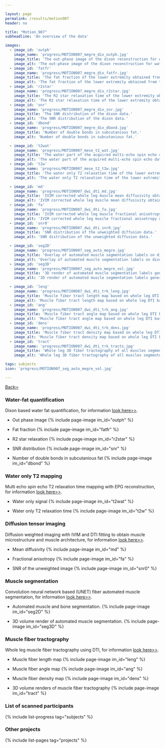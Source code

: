 ```yaml
---

layout: page
permalink: /results/motion907
header: no

title: "Motion_907"
subheadline: 'An overview of the data'

images:
  - image_id: 'outph'
    image_name: 'progress/MOTION907_megre_dix_outph.jpg'
    image_title: 'The out-phase image of the dixon reconstruction for water fat quantification.'
    image_alt: 'The out-phase image of the dixon reconstruction for water fat quantification.'
  - image_id: 'fatfr'
    image_name: 'progress/MOTION907_megre_dix_fatfr.jpg'
    image_title: 'The fat fraction of the lower extremity obtained from the dixon reconstruction for muscle water fat quantification.'
    image_alt: 'The fat fraction of the lower extremity obtained from the dixon reconstruction for muscle water fat quantification.'
  - image_id: 'r2star'
    image_name: 'progress/MOTION907_megre_dix_r2star.jpg'
    image_title: 'The R2 star relaxation time of the lower extremity obtained from the dixon reconstruction for muscle water fat quantification.'
    image_alt: 'The R2 star relaxation time of the lower extremity obtained from the dixon reconstruction for muscle water fat quantification.'
  - image_id: 'snr'
    image_name: 'progress/MOTION907_megre_dix_snr.jpg'
    image_title: 'The SNR distribution of the dixon data.'
    image_alt: 'The SNR distribution of the dixon data.'
  - image_id: 'dbond'
    image_name: 'progress/MOTION907_megre_dix_dbond.jpg'
    image_title: 'Number of double bonds in subcutanious fat.'
    image_alt: 'Number of double bonds in subcutanious fat.'

  - image_id: 't2wat'
    image_name: 'progress/MOTION907_mese_t2_wat.jpg'
    image_title: 'The water part of the acquired multi-echo spin echo data.'
    image_alt: 'The water part of the acquired multi-echo spin echo data.'
  - image_id: 't2w'
    image_name: 'progress/MOTION907_mese_t2_t2w.jpg'
    image_title: 'The water only T2 relaxation time of the lower extremity obtained from multi echo spin echo t2 mapping with EPG based reconstruction.'
    image_alt: 'The water only T2 relaxation time of the lower extremity obtained from multi echo spin echo t2 mapping with EPG based reconstruction.'

  - image_id: 'md'
    image_name: 'progress/MOTION907_dwi_dti_md.jpg'
    image_title: 'IVIM corrected whole leg muscle mean diffusivity obtained from diffusion tensor imaging.'
    image_alt: 'IVIM corrected whole leg muscle mean diffusivity obtained from diffusion tensor imaging.'
  - image_id: 'fa'
    image_name: 'progress/MOTION907_dwi_dti_fa.jpg'
    image_title: 'IVIM corrected whole leg muscle fractional anisotropy obtained from diffusion tensor imaging.'
    image_alt: 'IVIM corrected whole leg muscle fractional anisotropy obtained from diffusion tensor imaging.'
  - image_id: 'snr0'
    image_name: 'progress/MOTION907_dwi_dti_snr0.jpg'
    image_title: 'SNR distribution of the unweighted diffusion data.'
    image_alt: 'SNR distribution of the unweighted diffusion data.'

  - image_id: 'seg2D'
    image_name: 'progress/MOTION907_seg_auto_megre.jpg'
    image_title: 'Overlay of automated muscle segmentation labels on dixon water image.'
    image_alt: 'Overlay of automated muscle segmentation labels on dixon water image.'
  - image_id: 'seg3D'
    image_name: 'progress/MOTION907_seg_auto_megre_vol.jpg'
    image_title: '3D render of automated muscle segmentation labels generated using a CNN UNET.'
    image_alt: '3D render of automated muscle segmentation labels generated using a CNN UNET.'

  - image_id: 'leng'
    image_name: 'progress/MOTION907_dwi_dti_trk_leng.jpg'
    image_title: 'Muscle fiber tract length map based on whole leg DTI based fiber tractography.'
    image_alt: 'Muscle fiber tract length map based on whole leg DTI based fiber tractography.'
  - image_id: 'ang'
    image_name: 'progress/MOTION907_dwi_dti_trk_ang.jpg'
    image_title: 'Muscle fiber tract angle map based on whole leg DTI based fiber tractography.'
    image_alt: 'Muscle fiber tract angle map based on whole leg DTI based fiber tractography.'
  - image_id: 'dens'
    image_name: 'progress/MOTION907_dwi_dti_trk_dens.jpg'
    image_title: 'Muscle fiber tract density map based on whole leg DTI based fiber tractography.'
    image_alt: 'Muscle fiber tract density map based on whole leg DTI based fiber tractography.'
  - image_id: 'tract'
    image_name: 'progress/MOTION907_dwi_dti_trk_tracts.jpg'
    image_title: 'Whole leg 3D fiber tractography of all muscles segmented using a CNN UNET.'
    image_alt: 'Whole leg 3D fiber tractography of all muscles segmented using a CNN UNET.'

tags: subjects
icon: 'progress/MOTION907_seg_auto_megre_vol.jpg'

---
```


[Back››](/projects/progress/)

### Water-fat quantification

Dixon based water fat quantification, for information [look here>>](/methods/waterfat/).

- Out phase image
{% include page-image im_id="outph" %}

- Fat fraction
{% include page-image im_id="fatfr" %}

- R2 star relaxation
{% include page-image im_id="r2star" %}

- SNR distribution
{% include page-image im_id="snr" %}

- Number of double bonds in subcutanious fat
{% include page-image im_id="dbond" %}

### Water only T2 mapping

Multi echo spin echo T2 relaxation time mapping with EPG reconstruction, for information [look here>>](/methods/t2mapping/).

- Water only signal
{% include page-image im_id="t2wat" %}

- Water only T2 relaxation time
{% include page-image im_id="t2w" %}

### Diffusion tensor imaging

Diffusion weighted imaging with IVIM and DTI fitting to obtain muscle microstructure and muscle architecture, for information [look here>>](/methods/diffusion/).

- Mean diffusivity
{% include page-image im_id="md" %}

- Fractional anisotropy
{% include page-image im_id="fa" %}

- SNR of the unweighted image
{% include page-image im_id="snr0" %}

### Muscle segmentation

Convolution neural network based (UNET) fiber automated muscle segmentation, for information [look here>>](/methods/segmentation/).

- Automated muscle and bone segmentation.
{% include page-image im_id="seg2D" %}

- 3D volume render of automated muscle segmentation.
{% include page-image im_id="seg3D" %}

### Muscle fiber tractography

Whole leg muscle fiber tractography using DTI, for information [look here>>](/methods/tractography/).

- Muscle fiber length map
{% include page-image im_id="leng" %}

- Muscle fiber angle map
{% include page-image im_id="ang" %}

- Muscle fiber density map
{% include page-image im_id="dens" %}

- 3D volume renders of muscle fiber tractography
{% include page-image im_id="tract" %}

### List of scanned participants

{% include list-progress tag="subjects" %}

### Other projects

{% include list-pages tag="projects" %}